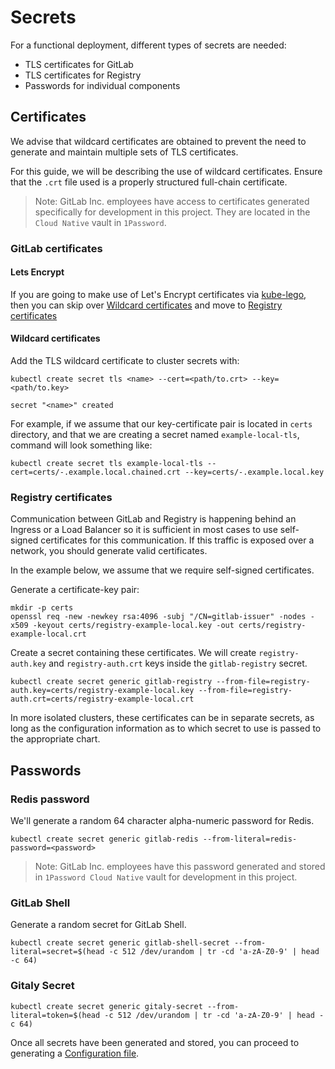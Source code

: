 # Secrets

For a functional deployment, different types of secrets are needed:

* TLS certificates for GitLab
* TLS certificates for Registry
* Passwords for individual components

## Certificates

We advise that wildcard certificates are obtained to prevent the need to
generate and maintain multiple sets of TLS certificates.

For this guide, we will be describing the use of wildcard
certificates. Ensure that the `.crt` file used is a properly structured full-chain
certificate.


> Note: GitLab Inc. employees have access to certificates generated specifically for
development in this project. They are located in the `Cloud Native`
vault in `1Password`.

### GitLab certificates

#### Lets Encrypt

If you are going to make use of Let's Encrypt certificates via [kube-lego](../kube-lego/README.md), then you can skip over [Wildcard certificates](#wildcard-certificates) and move to [Registry certificates](#registry-certificates)

#### Wildcard certificates
Add the TLS wildcard certificate to cluster secrets with:

```
kubectl create secret tls <name> --cert=<path/to.crt> --key=<path/to.key>

secret "<name>" created
```

For example, if we assume that our key-certificate pair is located in `certs` directory,
and that we are creating a secret named `example-local-tls`, command will look
something like:

```
kubectl create secret tls example-local-tls --cert=certs/-.example.local.chained.crt --key=certs/-.example.local.key
```

### Registry certificates

Communication between GitLab and Registry is happening behind an Ingress or a
Load Balancer so it is sufficient in most cases to use self-signed certificates
for this communication. If this traffic is exposed over a network, you
should generate valid certificates.

In the example below, we assume that we require self-signed certificates.

Generate a certificate-key pair:

```
mkdir -p certs
openssl req -new -newkey rsa:4096 -subj "/CN=gitlab-issuer" -nodes -x509 -keyout certs/registry-example-local.key -out certs/registry-example-local.crt
```

Create a secret containing these certificates.
 We will create `registry-auth.key` and `registry-auth.crt` keys inside the
`gitlab-registry` secret.

```
kubectl create secret generic gitlab-registry --from-file=registry-auth.key=certs/registry-example-local.key --from-file=registry-auth.crt=certs/registry-example-local.crt
```

In more isolated clusters, these certificates can be in separate secrets, as long
as the configuration information as to which secret to use is passed to the appropriate
chart.

## Passwords

### Redis password

We'll generate a random 64 character alpha-numeric password for Redis.

```
kubectl create secret generic gitlab-redis --from-literal=redis-password=<password>
```
> Note: GitLab Inc. employees have this password generated and stored in `1Password Cloud Native` vault for development in this project.

### GitLab Shell

Generate a random secret for GitLab Shell.

```
kubectl create secret generic gitlab-shell-secret --from-literal=secret=$(head -c 512 /dev/urandom | tr -cd 'a-zA-Z0-9' | head -c 64)
```

### Gitaly Secret

```
kubectl create secret generic gitaly-secret --from-literal=token=$(head -c 512 /dev/urandom | tr -cd 'a-zA-Z0-9' | head -c 64)
```

Once all secrets have been generated and stored, you can proceed to generating
a [Configuration file](README.md#configuration-file).
